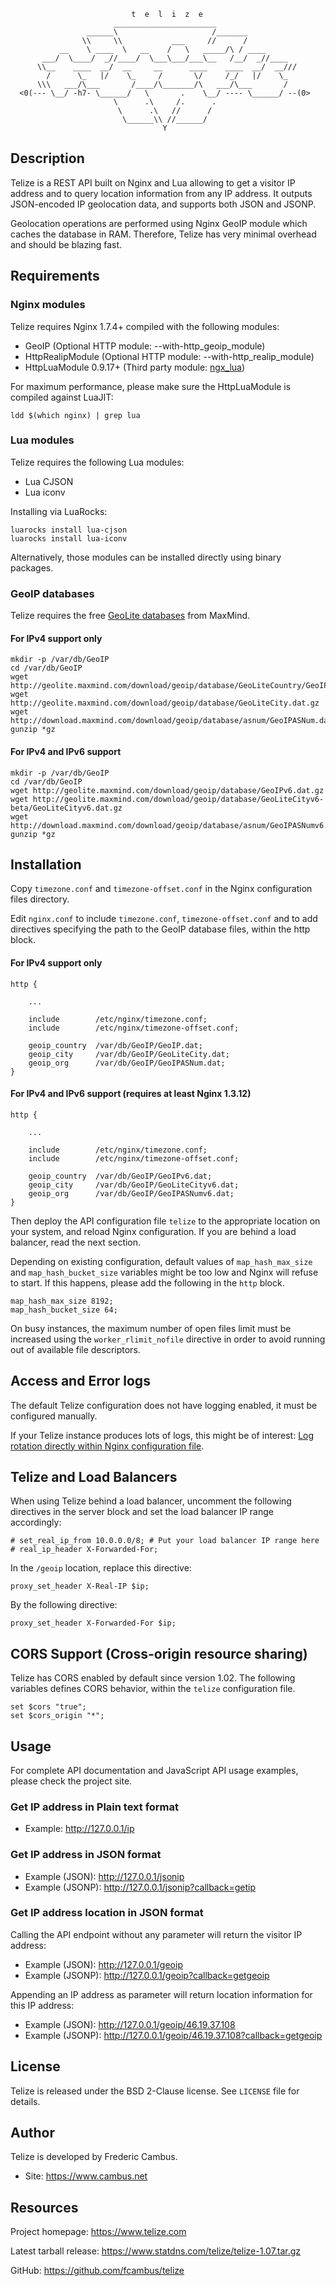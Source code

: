
                               t  e  l  i  z  e
                           _______________________
                     ______\                     /_______
                    \\     \\           ___     //      /
               __    \ ____  \   __    /   \   _____/\ / ____
           ___/  \____/  _//____/  \___\___/___\__   /__/  _//____
          \\__    ____  __/  __     __      ____    ____  __/  __///
            /      \_   |/    \_     /       \/     /_/   |/    \_
          \\\   ___/\___       /____/\_______/\   ___/\___       /
      <0(--- \__/ -h7- \______/   \       .    \__/ ---- \______/ --(0>
                           \      .\     /.      .
                            \      .\   //      /
                             \______\\ //______/
                                      Y

## Description

Telize is a REST API built on Nginx and Lua allowing to get a visitor IP
address and to query location information from any IP address. It outputs
JSON-encoded IP geolocation data, and supports both JSON and JSONP.

Geolocation operations are performed using Nginx GeoIP module which caches
the database in RAM. Therefore, Telize has very minimal overhead and should
be blazing fast.

## Requirements

### Nginx modules

Telize requires Nginx 1.7.4+ compiled with the following modules:

- GeoIP (Optional HTTP module: --with-http_geoip_module)
- HttpRealipModule (Optional HTTP module: --with-http_realip_module)
- HttpLuaModule 0.9.17+ (Third party module: [ngx_lua][1])

For maximum performance, please make sure the HttpLuaModule is compiled
against LuaJIT:

	ldd $(which nginx) | grep lua

### Lua modules

Telize requires the following Lua modules:

- Lua CJSON
- Lua iconv

Installing via LuaRocks:

	luarocks install lua-cjson
	luarocks install lua-iconv

Alternatively, those modules can be installed directly using binary packages.

### GeoIP databases

Telize requires the free [GeoLite databases][2] from MaxMind.

#### For IPv4 support only

	mkdir -p /var/db/GeoIP
	cd /var/db/GeoIP
	wget http://geolite.maxmind.com/download/geoip/database/GeoLiteCountry/GeoIP.dat.gz
	wget http://geolite.maxmind.com/download/geoip/database/GeoLiteCity.dat.gz
	wget http://download.maxmind.com/download/geoip/database/asnum/GeoIPASNum.dat.gz
	gunzip *gz

#### For IPv4 and IPv6 support

	mkdir -p /var/db/GeoIP
	cd /var/db/GeoIP
	wget http://geolite.maxmind.com/download/geoip/database/GeoIPv6.dat.gz
	wget http://geolite.maxmind.com/download/geoip/database/GeoLiteCityv6-beta/GeoLiteCityv6.dat.gz
	wget http://download.maxmind.com/download/geoip/database/asnum/GeoIPASNumv6.dat.gz
	gunzip *gz

## Installation

Copy `timezone.conf` and `timezone-offset.conf` in the Nginx configuration
files directory.

Edit `nginx.conf` to include `timezone.conf`, `timezone-offset.conf` and to
add directives specifying the path to the GeoIP database files, within the
http block.

#### For IPv4 support only

	http {

		...

		include        /etc/nginx/timezone.conf;
		include        /etc/nginx/timezone-offset.conf;

		geoip_country  /var/db/GeoIP/GeoIP.dat;
		geoip_city     /var/db/GeoIP/GeoLiteCity.dat;
		geoip_org      /var/db/GeoIP/GeoIPASNum.dat;
	}

#### For IPv4 and IPv6 support (requires at least Nginx 1.3.12)

	http {

		...

		include        /etc/nginx/timezone.conf;
		include        /etc/nginx/timezone-offset.conf;

		geoip_country  /var/db/GeoIP/GeoIPv6.dat;
		geoip_city     /var/db/GeoIP/GeoLiteCityv6.dat;
		geoip_org      /var/db/GeoIP/GeoIPASNumv6.dat;
	}

Then deploy the API configuration file `telize` to the appropriate location
on your system, and reload Nginx configuration. If you are behind a load
balancer, read the next section.

Depending on existing configuration, default values of `map_hash_max_size`
and `map_hash_bucket_size` variables might be too low and Nginx will refuse
to start. If this happens, please add the following in the `http` block.

	map_hash_max_size 8192;
	map_hash_bucket_size 64;

On busy instances, the maximum number of open files limit must be increased
using the `worker_rlimit_nofile` directive in order to avoid running out of
available file descriptors.

## Access and Error logs

The default Telize configuration does not have logging enabled, it must be
configured manually.

If your Telize instance produces lots of logs, this might be of interest:
[Log rotation directly within Nginx configuration file][3].

## Telize and Load Balancers

When using Telize behind a load balancer, uncomment the following directives
in the server block and set the load balancer IP range accordingly:

	# set_real_ip_from 10.0.0.0/8; # Put your load balancer IP range here
	# real_ip_header X-Forwarded-For;

In the `/geoip` location, replace this directive:

	proxy_set_header X-Real-IP $ip;

By the following directive:

	proxy_set_header X-Forwarded-For $ip;

## CORS Support (Cross-origin resource sharing)

Telize has CORS enabled by default since version 1.02. The following variables
defines CORS behavior, within the `telize` configuration file.

	set $cors "true";
	set $cors_origin "*";

## Usage

For complete API documentation and JavaScript API usage examples, please check
the project site.

### Get IP address in Plain text format

- Example: http://127.0.0.1/ip

### Get IP address in JSON format

- Example (JSON): http://127.0.0.1/jsonip
- Example (JSONP): http://127.0.0.1/jsonip?callback=getip

### Get IP address location in JSON format

Calling the API endpoint without any parameter will return the visitor
IP address:

- Example (JSON): http://127.0.0.1/geoip
- Example (JSONP): http://127.0.0.1/geoip?callback=getgeoip

Appending an IP address as parameter will return location information for
this IP address:

- Example (JSON): http://127.0.0.1/geoip/46.19.37.108
- Example (JSONP): http://127.0.0.1/geoip/46.19.37.108?callback=getgeoip

## License

Telize is released under the BSD 2-Clause license. See `LICENSE` file
for details.

## Author

Telize is developed by Frederic Cambus.

- Site: https://www.cambus.net

## Resources

Project homepage: https://www.telize.com

Latest tarball release: https://www.statdns.com/telize/telize-1.07.tar.gz

GitHub: https://github.com/fcambus/telize

[1]: https://github.com/openresty/lua-nginx-module
[2]: http://dev.maxmind.com/geoip/legacy/geolite/
[3]: https://www.cambus.net/log-rotation-directly-within-nginx-configuration-file/
